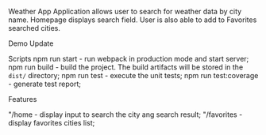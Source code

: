 Weather App
Application allows user to search for weather data by city name. Homepage displays search field. User is also able to add to Favorites searched cities.

Demo
Update

Scripts
npm run start - run webpack in production mode and start server;
npm run build - build the project. The build artifacts will be stored in the `dist/` directory;
npm run test - execute the unit tests;
npm run test:coverage - generate test report;

Features

"/home - display input to search the city ang search result;
"/favorites - display favorites cities list;

